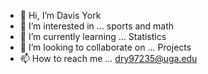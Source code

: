 - 👋 Hi, I’m Davis York
- 👀 I’m interested in ... sports and math 
- 🌱 I’m currently learning ... Statistics 
- 💞️ I’m looking to collaborate on ... Projects
- 📫 How to reach me ... dry97235@uga.edu

<!---
dry97235/dry97235 is a ✨ special ✨ repository because its `README.md` (this file) appears on your GitHub profile.
You can click the Preview link to take a look at your changes.
--->
